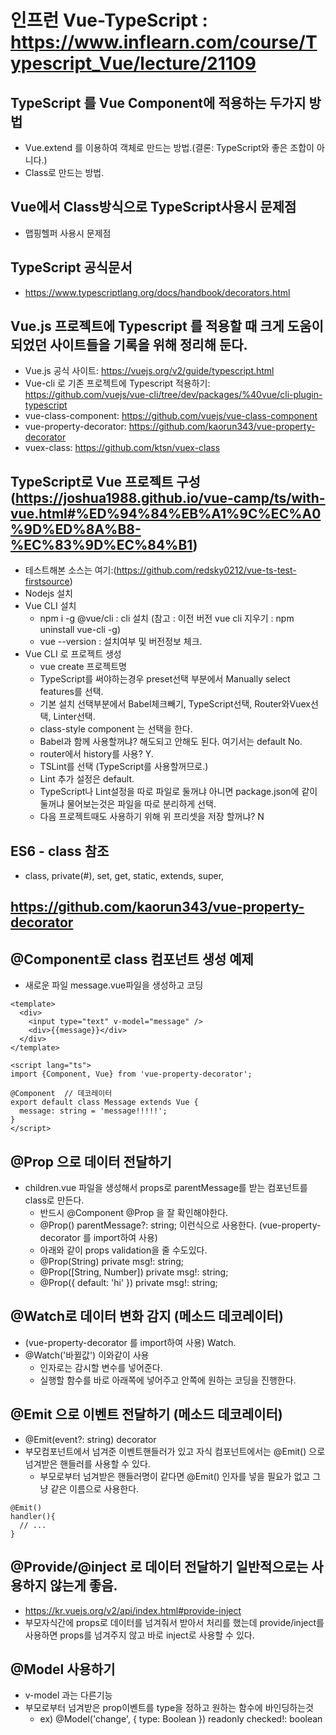 # 인프런 Vue-TypeScript : https://www.inflearn.com/course/Typescript_Vue/lecture/21109
## TypeScript 를 Vue Component에 적용하는 두가지 방법
* Vue.extend 를 이용하여 객체로 만드는 방법.(결론: TypeScript와 좋은 조합이 아니다.)
* Class로 만드는 방법.

## Vue에서 Class방식으로 TypeScript사용시 문제점
* 맵핑헬퍼 사용시 문제점

## TypeScript 공식문서
* https://www.typescriptlang.org/docs/handbook/decorators.html

## Vue.js 프로젝트에 Typescript 를 적용할 때 크게 도움이 되었던 사이트들을 기록을 위해 정리해 둔다.
  - Vue.js 공식 사이트: https://vuejs.org/v2/guide/typescript.html
  - Vue-cli 로 기존 프로젝트에 Typescript 적용하기: https://github.com/vuejs/vue-cli/tree/dev/packages/%40vue/cli-plugin-typescript
  - vue-class-component: https://github.com/vuejs/vue-class-component
  - vue-property-decorator: https://github.com/kaorun343/vue-property-decorator
  - vuex-class: https://github.com/ktsn/vuex-class

## TypeScript로 Vue 프로젝트 구성 (https://joshua1988.github.io/vue-camp/ts/with-vue.html#%ED%94%84%EB%A1%9C%EC%A0%9D%ED%8A%B8-%EC%83%9D%EC%84%B1)
* 테스트해본 소스는 여기:(https://github.com/redsky0212/vue-ts-test-firstsource)
* Nodejs 설치
* Vue CLI 설치
  - npm i -g @vue/cli : cli 설치 (참고 : 이전 버전 vue cli 지우기 : npm uninstall vue-cli -g)
  - vue --version :  설치여부 및 버전정보 체크.
* Vue CLI 로 프로젝트 생성
  - vue create 프로젝트명  
  - TypeScript를 써야하는경우 preset선택 부분에서 Manually select features를 선택.
  - 기본 설치 선택부분에서 Babel체크빼기, TypeScript선택, Router와Vuex선택, Linter선택.
  - class-style component 는 선택을 한다.
  - Babel과 함께 사용할꺼냐? 해도되고 안해도 된다. 여기서는 default No.
  - router에서 history를 사용? Y.
  - TSLint를 선택 (TypeScript를 사용할꺼므로.)
  - Lint 추가 설정은 default.
  - TypeScript나 Lint설정을 따로 파일로 둘꺼냐 아니면 package.json에 같이 둘꺼냐 물어보는것은 파일을 따로 분리하게 선택.
  - 다음 프로젝트때도 사용하기 위해 위 프리셋을 저장 할꺼냐? N

## ES6 - class 참조
* class, private(#), set, get, static, extends, super, 

## https://github.com/kaorun343/vue-property-decorator
## @Component로 class 컴포넌트 생성 예제
* 새로운 파일 message.vue파일을 생성하고 코딩
```
<template>
  <div>
    <input type="text" v-model="message" />
    <div>{{message}}</div>
  </div>
</template>

<script lang="ts">
import {Component, Vue} from 'vue-property-decorator';

@Component  // 데코레이터
export default class Message extends Vue {
  message: string = 'message!!!!!';
}
</script>
```

## @Prop 으로 데이터 전달하기
* children.vue 파일을 생성해서 props로 parentMessage를 받는 컴포넌트를 class로 만든다.
  - 반드시 @Component @Prop 을 잘 확인해야한다.
  - @Prop() parentMessage?: string; 이런식으로 사용한다. (vue-property-decorator 를 import하여 사용)
  - 아래와 같이 props validation을 줄 수도있다.
  - @Prop(String) private msg!: string;
  - @Prop([String, Number]) private msg!: string;
  - @Prop({ default: 'hi' }) private msg!: string;

## @Watch로 데이터 변화 감지 (메소드 데코레이터)
* (vue-property-decorator 를 import하여 사용) Watch.
* @Watch('바뀔값') 이와같이 사용
  - 인자로는 감시할 변수를 넣어준다.
  - 실행할 함수를 바로 아래쪽에 넣어주고 안쪽에 원하는 코딩을 진행한다.

## @Emit 으로 이벤트 전달하기 (메소드 데코레이터)
* @Emit(event?: string) decorator
* 부모컴포넌트에서 넘겨준 이벤트핸들러가 있고 자식 컴포넌트에서는 @Emit() 으로 넘겨받은 핸들러를 사용할 수 있다.
  - 부모로부터 넘겨받은 핸들러명이 같다면 @Emit() 인자를 넣을 필요가 없고 그냥 같은 이름으로 사용한다.
```
@Emit()
handler(){
  // ... 
}
```

## @Provide/@inject 로 데이터 전달하기 일반적으로는 사용하지 않는게 좋음.
* https://kr.vuejs.org/v2/api/index.html#provide-inject
* 부모자식간에 props로 데이터를 넘겨줘서 받아서 처리를 했는데 provide/inject를 사용하면 props를 넘겨주지 않고 바로 inject로 사용할 수 있다.

## @Model 사용하기
* v-model 과는 다른기능
* 부모로부터 넘겨받은 prop이벤트를 type을 정하고 원하는 함수에 바인딩하는것
  - ex) @Model('change', { type: Boolean }) readonly checked!: boolean

